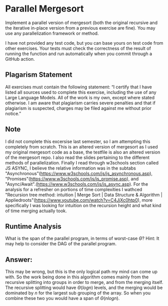 # Parallel Mergesort

Implement a parallel version of mergesort (both the original recursive and the
iterative in-place version from a previous exercise are fine). You may use any
parallelization framework or method.

I have not provided any test code, but you can base yours on test code from
other exercises. Your tests must check the correctness of the result of running
the function and run automatically when you commit through a GitHub action.

## Plagarism Statement

All exercises must contain the following statement:
“I certify that I have listed all sources used to complete this exercise, including the use
of any Large Language Models. All of the work is my own, except where stated
otherwise. I am aware that plagiarism carries severe penalties and that if plagiarism is
suspected, charges may be filed against me without prior notice.”

## Note
I did not complete this excersise last semester, so I am attempting this completely from scratch. This is an altered version of mergesort as I used my original mergesort code as a base, the testfile is also an altered version of the mergesort repo. I also read the slides pertaining to the different methods of parallelization. Finally I read through w3schools section called JS ASYNC, I believe the relative information was in the subtabs "Asynchronous"(https://www.w3schools.com/js/js_asynchronous.asp), "Promises"(https://www.w3schools.com/js/js_promise.asp), and "Async/Await".(https://www.w3schools.com/js/js_async.asp). For the analysis for a refresher on portions of time complexities I wathced "Recursion tree method: intuition | Merge Sort | Data Structure & Algorithm | Appliedroots"(https://www.youtube.com/watch?v=C4JjXc0htp0), more specifically I was looking for intuition on the recursion height and what kind of time merging actually took.

## Runtime Analysis

What is the span of the parallel program, in terms of worst-case $\Theta$? Hint:
It may help to consider the DAG of the parallel program.

## Answer:

This may be wrong, but this is the only logical path my mind can come up with. So the work being done in this algorithm comes mainly from the recursive splitting into groups in order to merge, and from the merging itself. The recursive splitting would have $\Theta(logn)$ levels, and the merging would be dominated by $n$ for the largest sub grouping of the array. So when you combine these two you would have a span of $\Theta(nlogn)$.
